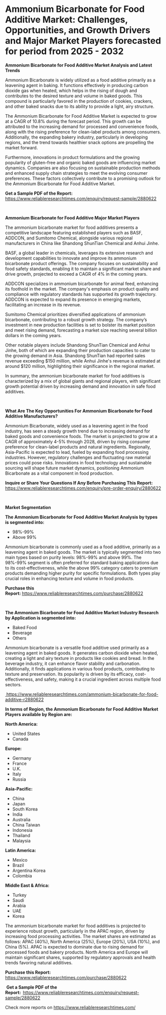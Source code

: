 <p><h1>Ammonium Bicarbonate for Food Additive Market: Challenges, Opportunities, and Growth Drivers and Major Market Players forecasted for period from 2025 - 2032</h1></p><p><strong>Ammonium Bicarbonate for Food Additive Market Analysis and Latest Trends</strong></p>
<p><p>Ammonium Bicarbonate is widely utilized as a food additive primarily as a leavening agent in baking. It functions effectively in producing carbon dioxide gas when heated, which helps in the rising of dough and contributes to the desired texture and volume in baked goods. This compound is particularly favored in the production of cookies, crackers, and other baked snacks due to its ability to provide a light, airy structure.</p><p>The Ammonium Bicarbonate for Food Additive Market is expected to grow at a CAGR of 10.8% during the forecast period. This growth can be attributed to the increasing demand for processed and convenience foods, along with the rising preference for clean-label products among consumers. Additionally, the expanding bakery industry, particularly in developing regions, and the trend towards healthier snack options are propelling the market forward. </p><p>Furthermore, innovations in product formulations and the growing popularity of gluten-free and organic baked goods are influencing market dynamics. Companies are also focusing on sustainable production methods and enhanced supply chain strategies to meet the evolving consumer preferences. These factors collectively contribute to a promising outlook for the Ammonium Bicarbonate for Food Additive Market.</p></p>
<p><strong>Get a Sample PDF of the Report:&nbsp;</strong> <a href="https://www.reliableresearchtimes.com/enquiry/request-sample/2880622?utm_campaign=3214&utm_medium=2&utm_source=Github&utm_content=ia&utm_term=12032025&utm_id=ammonium-bicarbonate-for-food-additive">https://www.reliableresearchtimes.com/enquiry/request-sample/2880622</a></p>
<p>&nbsp;</p>
<p><strong>Ammonium Bicarbonate for Food Additive Major Market Players</strong></p>
<p><p>The ammonium bicarbonate market for food additives presents a competitive landscape featuring established players such as BASF, ADDCON, and Sumitomo Chemical, alongside various regional manufacturers in China like Shandong ShunTian Chemical and Anhui Jinhe.</p><p>BASF, a global leader in chemicals, leverages its extensive research and development capabilities to innovate and improve its ammonium bicarbonate product offerings. The company focuses on sustainability and food safety standards, enabling it to maintain a significant market share and drive growth, projected to exceed a CAGR of 4% in the coming years.</p><p>ADDCON specializes in ammonium bicarbonate for animal feed, enhancing its foothold in the market. The company's emphasis on product quality and compliance with regulatory standards has supported its growth trajectory. ADDCON is expected to expand its presence in emerging markets, facilitating an increase in its revenue.</p><p>Sumitomo Chemical prioritizes diversified applications of ammonium bicarbonate, contributing to a robust growth strategy. The company’s investment in new production facilities is set to bolster its market position and meet rising demand, forecasting a market size reaching several billion dollars in the coming years.</p><p>Other notable players include Shandong ShunTian Chemical and Anhui Jinhe, both of which are expanding their production capacities to cater to the growing demand in Asia. Shandong ShunTian had reported sales revenue exceeding $150 million, while Anhui Jinhe's revenue is estimated at around $120 million, highlighting their significance in the regional market.</p><p>In summary, the ammonium bicarbonate market for food additives is characterized by a mix of global giants and regional players, with significant growth potential driven by increasing demand and innovation in safe food additives.</p></p>
<p>&nbsp;</p>
<p><strong>What Are The Key Opportunities For Ammonium Bicarbonate for Food Additive Manufacturers?</strong></p>
<p><p>Ammonium Bicarbonate, widely used as a leavening agent in the food industry, has seen a steady growth trend due to increasing demand for baked goods and convenience foods. The market is projected to grow at a CAGR of approximately 4-5% through 2028, driven by rising consumer preference for clean-label products and natural ingredients. Regionally, Asia-Pacific is expected to lead, fueled by expanding food processing industries. However, regulatory challenges and fluctuating raw material prices could pose risks. Innovations in food technology and sustainable sourcing will shape future market dynamics, positioning Ammonium Bicarbonate as a vital component in food production.</p></p>
<p><strong>Inquire or Share Your Questions If Any Before Purchasing This Report:</strong> <a href="https://www.reliableresearchtimes.com/enquiry/pre-order-enquiry/2880622?utm_campaign=3214&utm_medium=2&utm_source=Github&utm_content=ia&utm_term=12032025&utm_id=ammonium-bicarbonate-for-food-additive">https://www.reliableresearchtimes.com/enquiry/pre-order-enquiry/2880622</a></p>
<p>&nbsp;</p>
<p><strong>Market Segmentation</strong></p>
<p><strong>The Ammonium Bicarbonate for Food Additive Market Analysis by types is segmented into:</strong></p>
<p><ul><li> 98%-99%</li><li>Above 99% </li></ul></p>
<p><p>Ammonium bicarbonate is commonly used as a food additive, primarily as a leavening agent in baked goods. The market is typically segmented into two main types based on purity levels: 98%-99% and above 99%. The 98%-99% segment is often preferred for standard baking applications due to its cost-effectiveness, while the above 99% category caters to premium products demanding higher purity for specific formulations. Both types play crucial roles in enhancing texture and volume in food products.</p></p>
<p><strong>Purchase this Report:&nbsp;</strong><a href="https://www.reliableresearchtimes.com/purchase/2880622?utm_campaign=3214&utm_medium=2&utm_source=Github&utm_content=ia&utm_term=12032025&utm_id=ammonium-bicarbonate-for-food-additive">https://www.reliableresearchtimes.com/purchase/2880622</a></p>
<p>&nbsp;</p>
<p><strong>The Ammonium Bicarbonate for Food Additive Market Industry Research by Application is segmented into:</strong></p>
<p><ul><li> Baked Food</li><li>Beverage</li><li>Others </li></ul></p>
<p><p>Ammonium bicarbonate is a versatile food additive used primarily as a leavening agent in baked goods. It generates carbon dioxide when heated, creating a light and airy texture in products like cookies and bread. In the beverage industry, it can enhance flavor stability and carbonation. Additionally, it finds applications in various food products, contributing to texture and preservation. Its popularity is driven by its efficacy, cost-effectiveness, and safety, making it a crucial ingredient across multiple food sectors.</p></p>
<p><a href="https://www.reliableresearchtimes.com/ammonium-bicarbonate-for-food-additive-r2880622?utm_campaign=3214&utm_medium=2&utm_source=Github&utm_content=ia&utm_term=12032025&utm_id=ammonium-bicarbonate-for-food-additive">&nbsp;https://www.reliableresearchtimes.com/ammonium-bicarbonate-for-food-additive-r2880622</a></p>
<p><strong>In terms of Region, the Ammonium Bicarbonate for Food Additive Market Players available by Region are:</strong></p>
<p>
    <p> <strong> North America: </strong>
        <ul>
            <li>United States</li>
            <li>Canada</li>
        </ul>
        </p> 
    <p> <strong> Europe: </strong>
        <ul>
            <li>Germany</li>
            <li>France</li>
            <li>U.K.</li>
            <li>Italy</li>
            <li>Russia</li>
        </ul>
        </p> 
    <p> <strong> Asia-Pacific: </strong>
        <ul>
            <li>China</li>
            <li>Japan</li>
            <li>South Korea</li>
            <li>India</li>
            <li>Australia</li>
            <li>China Taiwan</li>
            <li>Indonesia</li>
            <li>Thailand</li>
            <li>Malaysia</li>
        </ul>
        </p> 
    <p> <strong> Latin America: </strong>
        <ul>
            <li>Mexico</li>
            <li>Brazil</li>
            <li>Argentina Korea</li>
            <li>Colombia</li>
        </ul>
        </p> 
    <p> <strong> Middle East & Africa: </strong>
        <ul>
            <li>Turkey</li>
            <li>Saudi</li>
            <li>Arabia</li>
            <li>UAE</li>
            <li>Korea</li>
        </ul>
    </p>
    </p>
<p><p>The ammonium bicarbonate market for food additives is projected to experience robust growth, particularly in the APAC region, driven by increasing food processing activities. The market shares are estimated as follows: APAC (40%), North America (25%), Europe (20%), USA (10%), and China (5%). APAC is expected to dominate due to rising demand for processed foods and bakery products. North America and Europe will maintain significant shares, supported by regulatory approvals and health trends favoring natural additives.</p></p>
<p><strong>Purchase this Report: </strong><a href="https://www.reliableresearchtimes.com/purchase/2880622?utm_campaign=3214&utm_medium=2&utm_source=Github&utm_content=ia&utm_term=12032025&utm_id=ammonium-bicarbonate-for-food-additive">https://www.reliableresearchtimes.com/purchase/2880622</a></p>
<p>&nbsp;<strong>Get a Sample PDF of the Report:&nbsp;&nbsp;</strong><a href="https://www.reliableresearchtimes.com/enquiry/request-sample/2880622?utm_campaign=3214&utm_medium=2&utm_source=Github&utm_content=ia&utm_term=12032025&utm_id=ammonium-bicarbonate-for-food-additive">https://www.reliableresearchtimes.com/enquiry/request-sample/2880622</a></p>
<p><strong></strong></p>
<p>Check more reports on <a href="https://www.reliableresearchtimes.com/?utm_campaign=3214&utm_medium=2&utm_source=Github&utm_content=ia&utm_term=12032025&utm_id=ammonium-bicarbonate-for-food-additive">https://www.reliableresearchtimes.com/</a></p>